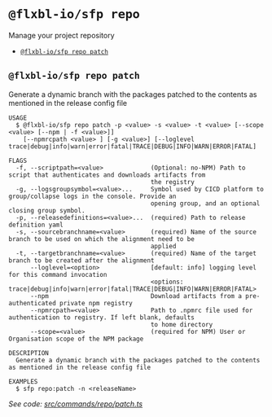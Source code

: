 `@flxbl-io/sfp repo`
====================

Manage your project repository

* [`@flxbl-io/sfp repo patch`](#flxbl-iosfp-repo-patch)

## `@flxbl-io/sfp repo patch`

Generate a dynamic branch with the packages patched to the contents as mentioned in the release config file

```
USAGE
  $ @flxbl-io/sfp repo patch -p <value> -s <value> -t <value> [--scope <value> [--npm | -f <value>]]
    [--npmrcpath <value> ] [-g <value>] [--loglevel trace|debug|info|warn|error|fatal|TRACE|DEBUG|INFO|WARN|ERROR|FATAL]

FLAGS
  -f, --scriptpath=<value>             (Optional: no-NPM) Path to script that authenticates and downloads artifacts from
                                       the registry
  -g, --logsgroupsymbol=<value>...     Symbol used by CICD platform to group/collapse logs in the console. Provide an
                                       opening group, and an optional closing group symbol.
  -p, --releasedefinitions=<value>...  (required) Path to release definition yaml
  -s, --sourcebranchname=<value>       (required) Name of the source branch to be used on which the alignment need to be
                                       applied
  -t, --targetbranchname=<value>       (required) Name of the target branch to be created after the alignment
      --loglevel=<option>              [default: info] logging level for this command invocation
                                       <options: trace|debug|info|warn|error|fatal|TRACE|DEBUG|INFO|WARN|ERROR|FATAL>
      --npm                            Download artifacts from a pre-authenticated private npm registry
      --npmrcpath=<value>              Path to .npmrc file used for authentication to registry. If left blank, defaults
                                       to home directory
      --scope=<value>                  (required for NPM) User or Organisation scope of the NPM package

DESCRIPTION
  Generate a dynamic branch with the packages patched to the contents as mentioned in the release config file

EXAMPLES
  $ sfp repo:patch -n <releaseName>
```

_See code: [src/commands/repo/patch.ts](https://github.com/flxbl-io/sfp/blob/v37.0.1/src/commands/repo/patch.ts)_

